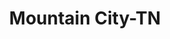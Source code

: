 ---
title: Mountain City-TN
slug: mountain-city-tn
f_state:
- cms/state/tennessee.md
f_locations:
- cms/payday-loan/cash-express-7411.md
- cms/payday-loan/cash-my-check-llc-7930.md
- cms/payday-loan/cash-my-check-llc-7932.md
- cms/payday-loan/cash-my-check-llc-7933.md
- cms/payday-loan/check-into-cash-12889.md
- cms/payday-loan/check-into-cash-of-tennesee-13625.md
updated-on: '2024-05-30T13:41:28.615Z'
created-on: '2024-05-30T13:41:28.615Z'
published-on: '2024-05-30T13:54:32.469Z'
f_city: Mountain City
layout: '[city].html'
tags: city
---